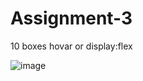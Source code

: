 # Assignment-3
10 boxes hovar or display:flex

![image](https://github.com/user-attachments/assets/49f47a79-11dc-44de-9802-5ae39d1de905)
